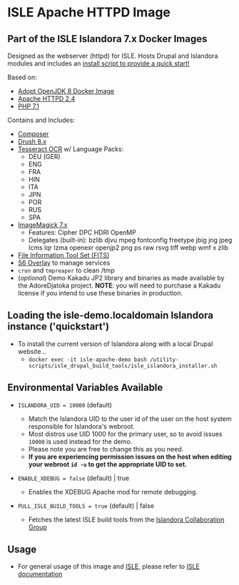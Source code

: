 # ISLE Apache HTTPD Image

## Part of the ISLE Islandora 7.x Docker Images
Designed as the webserver (httpd) for ISLE. Hosts Drupal and Islandora modules and includes an [install script to provide a quick start!](#loading-the-islelocaldomain-islandora-instance-quickstart)

Based on:  
* [Adopt OpenJDK 8 Docker Image](https://hub.docker.com/r/adoptopenjdk/openjdk8)
* [Apache HTTPD 2.4](https://httpd.apache.org/)
* [PHP 7.1](https://www.php.net/)

Contains and Includes:
* [Composer](https://getcomposer.org)
* [Drush 8.x](https://www.drush.org/)
* [Tesseract OCR](https://github.com/tesseract-ocr) w/ Language Packs:
  - DEU (GER)
  - ENG
  - FRA
  - HIN
  - ITA
  - JPN
  - POR
  - RUS
  - SPA 
* [ImageMagick 7.x](https://www.imagemagick.org/)
  - Features: Cipher DPC HDRI OpenMP
  - Delegates (built-in): bzlib djvu mpeg fontconfig freetype jbig jng jpeg lcms lqr lzma openexr openjp2 png ps raw rsvg tiff webp wmf x zlib
* [File Information Tool Set (FITS)](https://projects.iq.harvard.edu/fits/home)
* [S6 Overlay](https://github.com/just-containers/s6-overlay) to manage services  
* `cron` and `tmpreaper` to clean /tmp
* (_optional_) Demo Kakadu JP2 library and binaries as made available by the AdoreDjatoka project. **NOTE**: you will need to purchase a Kakadu license if you intend to use these binaries in production.

## Loading the isle-demo.localdomain Islandora instance ('quickstart')

* To install the current version of Islandora along with a local Drupal website...
  * `docker exec -it isle-apache-demo bash /utility-scripts/isle_drupal_build_tools/isle_islandora_installer.sh`

## Environmental Variables Available

* `ISLANDORA_UID = 10000` (default)
  * Match the Islandora UID to the user id of the user on the host system responsible for Islandora's webroot.
  * Most distros use UID 1000 for the primary user, so to avoid issues `10000` is used instead for the demo.
  * Please note you are free to change this as you need.
  * **If you are experiencing permission issues on the host when editing your webroot `id -u` to get the appropriate UID to set.**

* `ENABLE_XDEBUG = false` (default) | true
  * Enables the XDEBUG Apache mod for remote debugging.

* `PULL_ISLE_BUILD_TOOLS = true` (default) | false
  * Fetches the latest ISLE build tools from the [Islandora Collaboration Group](https://github.com/Islandora-Collaboration-Group/isle_drupal_build_tools)

## Usage

* For general usage of this image and [ISLE](https://github.com/Islandora-Collaboration-Group/ISLE), please refer to [ISLE documentation](https://islandora-collaboration-group.github.io/ISLE/)
